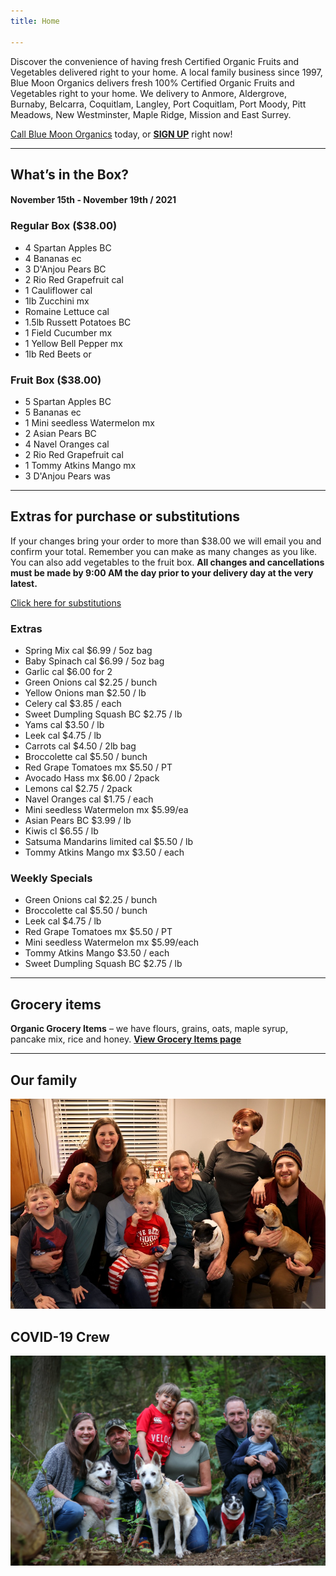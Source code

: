 ```yaml
---
title: Home

---
```

Discover the convenience of having fresh Certified Organic Fruits and Vegetables delivered right to your home. A local family business since 1997, Blue Moon Organics delivers fresh 100% Certified Organic Fruits and Vegetables right to your home. We delivery to Anmore, Aldergrove, Burnaby, Belcarra, Coquitlam, Langley, Port Coquitlam, Port Moody, Pitt Meadows, New Westminster, Maple Ridge, Mission and East Surrey.

[Call Blue Moon Organics](/contact) today, or [**SIGN UP**](/sign-up) right now!

***

## What’s in the Box?

#### **November 15th - November 19th / 2021**

### Regular Box ($38.00)

* 4 Spartan Apples  BC
* 4 Bananas  ec
* 3 D'Anjou Pears  BC
* 2 Rio Red Grapefruit  cal
* 1 Cauliflower  cal
* 1lb Zucchini  mx
* Romaine Lettuce  cal
* 1.5lb Russett Potatoes  BC
* 1 Field Cucumber  mx
* 1 Yellow Bell Pepper  mx
* 1lb Red Beets  or

### Fruit Box ($38.00)

* 5 Spartan Apples  BC
* 5 Bananas  ec
* 1 Mini seedless Watermelon mx
* 2 Asian Pears  BC
* 4 Navel Oranges  cal
* 2 Rio Red Grapefruit  cal
* 1 Tommy Atkins Mango  mx
* 3 D'Anjou Pears  was

***

## Extras for purchase or substitutions

If your changes bring your order to more than $38.00 we will email you and confirm your total. Remember you can make as many changes as you like. You can also add vegetables to the fruit box. **All changes and cancellations must be made by 9:00 AM the day prior to your delivery day at the very latest.**

[Click here for substitutions](/substitutions "Click here for substitutions")

### Extras

* Spring Mix  cal   $6.99 / 5oz bag
* Baby Spinach cal   $6.99 / 5oz bag
* Garlic  cal   $6.00 for 2
* Green Onions  cal  $2.25 / bunch
* Yellow Onions  man   $2.50 / lb
* Celery  cal   $3.85 / each
* Sweet Dumpling Squash BC  $2.75 / lb
* Yams  cal   $3.50 / lb
* Leek  cal  $4.75 / lb
* Carrots  cal   $4.50 / 2lb bag
* Broccolette  cal   $5.50 / bunch
* Red Grape Tomatoes  mx  $5.50 / PT
* Avocado Hass mx  $6.00 / 2pack
* Lemons  cal   $2.75 / 2pack
* Navel Oranges  cal  $1.75 / each
* Mini seedless Watermelon  mx  $5.99/ea
* Asian Pears  BC   $3.99 / lb
* Kiwis  cl   $6.55 / lb
* Satsuma Mandarins limited  cal $5.50 / lb
* Tommy Atkins Mango  mx  $3.50 / each

### Weekly Specials

* Green Onions  cal  $2.25 / bunch
* Broccolette  cal  $5.50 / bunch
* Leek  cal   $4.75 / lb
* Red Grape Tomatoes  mx   $5.50 / PT
* Mini seedless Watermelon  mx  $5.99/each
* Tommy Atkins Mango   $3.50 / each
* Sweet Dumpling Squash BC  $2.75 / lb

***

## Grocery items

**Organic Grocery Items** – we have flours, grains, oats, maple syrup, pancake mix, rice and honey. [**View Grocery Items page**](/groceries)

***

## Our family

![Our family.](./uploads/IMG_1376-copy.jpg "Our family")

## COVID-19 Crew

![COVID-19 crew.](./uploads/covid.jpg "COVID-19 crew")